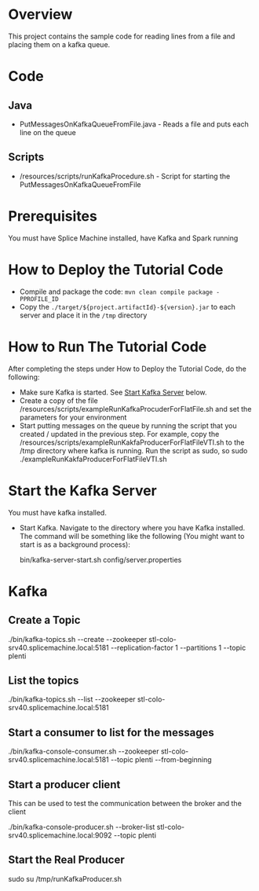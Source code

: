 # Overview
This project contains the sample code for reading lines from a file and placing them on a kafka queue. 

# Code
## Java
- PutMessagesOnKafkaQueueFromFile.java - Reads a file and puts each line on the queue

## Scripts
- /resources/scripts/runKafkaProcedure.sh - Script for starting the PutMessagesOnKafkaQueueFromFile

# Prerequisites
You must have Splice Machine installed, have Kafka and Spark running 

# How to Deploy the Tutorial Code

- Compile and package the code: `mvn clean compile package -PPROFILE_ID`
- Copy the `./target/${project.artifactId}-${version}.jar` to each server and place it in the `/tmp` directory

# How to Run The Tutorial Code

After completing the steps under How to Deploy the Tutorial Code, do the following:

+ Make sure Kafka is started.  See [Start Kafka Server](#startKafkaServer) below.
+ Create a copy of the file /resources/scripts/exampleRunKafkaProcuderForFlatFile.sh and set the parameters for your environment 
+ Start putting messages on the queue by running the script that you created / updated in the previous step.  For example, copy the /resources/scripts/exampleRunKakfaProducerForFlatFileVTI.sh to the /tmp directory where kafka is running.  Run the script as sudo, so sudo ./exampleRunKakfaProducerForFlatFileVTI.sh

# Start the Kafka Server<a id="startKafkaServer"></a>
You must have kafka installed.  

- Start Kafka.  Navigate to the directory where you have Kafka installed.  The command will be something like the following (You might want to start is as a background process):

	bin/kafka-server-start.sh config/server.properties

# Kafka

## Create a Topic
./bin/kafka-topics.sh --create --zookeeper stl-colo-srv40.splicemachine.local:5181 --replication-factor 1 --partitions 1 --topic plenti

## List the topics
./bin/kafka-topics.sh --list --zookeeper stl-colo-srv40.splicemachine.local:5181 

## Start a consumer to list for the messages
./bin/kafka-console-consumer.sh --zookeeper stl-colo-srv40.splicemachine.local:5181  --topic plenti --from-beginning

## Start a producer client

This can be used to test the communication between the broker and the client

./bin/kafka-console-producer.sh --broker-list stl-colo-srv40.splicemachine.local:9092 --topic plenti

## Start the Real Producer
sudo su /tmp/runKafkaProducer.sh
